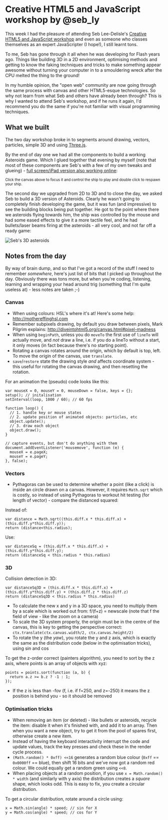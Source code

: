 # Creative HTML5 and JavaScript workshop by @seb_ly

This week I had the pleasure of attending Seb Lee-Delisle's [Creative HTML5 and JavaScript workshop](http://sebleedelisle.com/training/#creativejs) and even as someone who classes themselves as an expert JavaScripter (I hope!), I still learnt tons.

<!--more-->

To me, Seb has gone through it all when he was developing for Flash years ago. Things like building 3D in a 2D environment, optimising methods and getting to know the faking techniques and tricks to make something appear awesome without turning your computer in to a smouldering wreck after the CPU melted the thing to the ground!

In my humble opinion, the "open web" community are now going through the same process with canvas and other HTML5-esque technologies.  So why not learn from what Seb and others have already been through?  This is why I wanted to attend Seb's workshop, and if he runs it again, I'd recommend you do the same if you're not familiar with visual programming techniques.

## What we built

The two day workshop broke in to segments around drawing, vectors, particles, simple 3D and using [Three.js](https://github.com/mrdoob/three.js/ "mrdoob/three.js - GitHub").

By the end of day one we had all the components to build a working Asteroids game. Which I glued together that evening by myself (note that most of these components are Seb's with a few of my own tweaks and glueing) - [full screen/iPad version also working online](http://rem.io/asteroid.html):

<canvas tabindex="-1" id="asteroids" height="300" width="612"></canvas>
<script src="http://remysharp.com/demo/asteroids.js"></script>

<small>Click the canvas above to focus it and control the ship to play and double click to respawn your ship.</small>

The second day we upgraded from 2D to 3D and to close the day, we asked Seb to build a 3D version of Asteroids.  Clearly he wasn't going to completely finish developing the game, but it was fun (and impressive) to see the building blocks being put together.  He got to the point where there we asteroids flying towards him, the ship was controlled by the mouse and had some eased effects to give it a more tactile feel, and he had bullets/laser beams firing at the asteroids - all very cool, and not far off a ready game:

![Seb's 3D asteroids](http://remysharp.com/images/seb-asteroids.jpg)

## Notes from the day

By way of brain dump, and so that I've got a record of the stuff I need to remember *somewhere*, here's just list of bits that I picked up throughout the day. Obviously there was tons more, but when you're coding, listening, learning and wrapping your head around trig (something that I'm quite useless at) - less notes are taken ;-)

### Canvas

- When using colours: HSL's where it's at! Here's some help: http://mothereffinghsl.com
- Remember subpixels drawing, by default you draw between pixels, Mark Pilgrim explains: http://diveintohtml5.org/canvas.html#pixel-madness
- When using `beginPath`, unless you do `moveTo` the first use of `lineTo` will actually move, and *not* draw a line, i.e. if you do a lineTo without a start, it only moves (in fact because there's no starting point).
- Rotating a canvas rotates around the origin, which by default is top, left. To move the origin of the canvas, use `translate`.
- `save`/`restore` state the drawing style *and* affects coordinate system - this useful for rotating the canvas drawing, and then resetting the rotation.

For an animation the (pseudo) code looks like this:

    var mouseX = 0, mouseY = 0, mouseDown = false, keys = {};
    setup(); // initalisation
    setInterval(loop, 1000 / 60); // 60 fps

    function loop() {
      // 1. handle key or mouse states
      // 2. update position of animated objects: particles, etc
      object.update();
      // 3. draw each object
      object.draw();
    }

    // capture events, but don't do anything with them
    document.addEventListener('mousemove', function (e) {
      mouseX = e.pageX;
      mouseY = e.pageY;
    }, false);

### Vectors

- Pythagoras can be used to determine whether a point (like a click) is inside an circle drawn on a canvas. However, it requires `Math.sqrt` which is costly, so instead of using Pythagoras to workout hit testing (for length of vector) - compare the distanced squared:

Instead of:

    var distance = Math.sqrt((this.diff.x * this.diff.x) + (this.diff.y*this.diff.y));
    return (distance<this.radius);

Use:

    var distanceSq = (this.diff.x * this.diff.x) + (this.diff.y*this.diff.y);
    return (distanceSq < this.radius * this.radius)

### 3D

Collision detection in 3D:

    var distanceSq3D = (this.diff.x * this.diff.x) + (this.diff.y*this.diff.y) + (this.diff.z * this.diff.z)
    return (distanceSq3D < this.radius * this.radius)

- To calculate the new x and y in a 3D space, you need to multiply them by a scale which is worked out from: f/(f+z) = newscale (note that f the field of view - like the zoom on a camera)
- To scale the 3D system properly, the origin must be in the centre of the canvas, this is key to getting the perspective correct: `ctx.translate(ctx.canvas.width/2, ctx.canvas.height/2)`
- To rotate the y (the *yaw*), you rotate the y and z axis, which is exactly the same as the distribution code (below in the optimisation tricks), using sin and cos

To get the z-order correct (painters algorithm), you need to sort by the z axis, where points is an array of objects with xyz:

    points = points.sort(function (a, b) {
      return a.z >= b.z ? -1 : 1;
    });

- If the z is less than -fov (f, i.e. if f=250, and z=-250) it means the z position is behind you - so it should be removed

### Optimisation tricks

- When removing an item (or deleted) - like bullets or asteroids, recycle the item: disable it when it's finished with, and add it to an array. Then when you want a new object, try to get it from the pool of spares first, otherwise create a new item.
- Instead of having the keyboard interactivity interrupt the code and update values, track the key presses and check these in the render cycle process.
- `(Math.random() * 0xff) <<16` generates a random blue colour (`0xff` == `0x0000ff` == blue), then shift 16 bits and we've now got a random red colour. We could equally get a random green using `<<8`.
- When placing objects at a random position, if you use `x = Math.random() * width` (and similarly with y axis) the distribution creates a *square* shape, which looks odd. This is easy to fix, you create a circular distribution.

To get a circular distribution, rotate around a circle using:

    x = Math.sin(angle) * speed; // sin for X
    y = Math.cos(angle) * speed; // cos for Y
